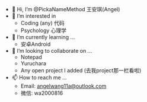 - 👋 Hi, I’m @PickaNameMethod 王安琪(Angel)
- 👀 I’m interested in 
   - Coding (any) 代码
   - Psychology 心理学
- 🌱 I’m currently learning ...
  - 安卓Android
- 💞️ I’m looking to collaborate on ...
  - Notepad
  - Yuruchara
  - Any open project I added (去我project那一栏看啦)
- 📫 How to reach me ...
  - Email: angelwang11a@outlook.com
  - 微信: wa2000816
<!---
PickaNameMethod/PickaNameMethod is a ✨ special ✨ repository because its `README.md` (this file) appears on your GitHub profile.
You can click the Preview link to take a look at your changes.
--->
